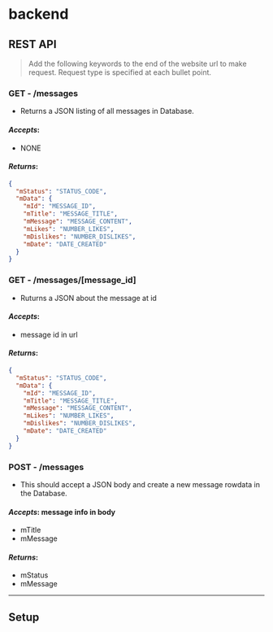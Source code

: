 # backend

## REST API

> Add the following keywords to the end of the website url to make request. Request type is specified at each bullet point.

### **GET - /messages**

- Returns a JSON listing of all messages in Database.

#### _Accepts_:

- NONE

#### _Returns_:

```json
{
  "mStatus": "STATUS_CODE",
  "mData": {
    "mId": "MESSAGE_ID",
    "mTitle": "MESSAGE_TITLE",
    "mMessage": "MESSAGE_CONTENT",
    "mLikes": "NUMBER_LIKES",
    "mDislikes": "NUMBER_DISLIKES",
    "mDate": "DATE_CREATED"
  }
}
```

### **GET - /messages/[message_id]**

- Ruturns a JSON about the message at id

#### _Accepts_:

- message id in url

#### _Returns_:

```json
{
  "mStatus": "STATUS_CODE",
  "mData": {
    "mId": "MESSAGE_ID",
    "mTitle": "MESSAGE_TITLE",
    "mMessage": "MESSAGE_CONTENT",
    "mLikes": "NUMBER_LIKES",
    "mDislikes": "NUMBER_DISLIKES",
    "mDate": "DATE_CREATED"
  }
}
```

### **POST - /messages**

- This should accept a JSON body and create a new message rowdata in the Database.

#### _Accepts_: message info in body

- mTitle
- mMessage

#### _Returns_:

- mStatus
- mMessage

---

## Setup
